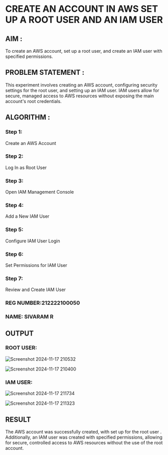  # CREATE AN  ACCOUNT IN AWS SET UP A ROOT USER AND AN IAM USER 

## AIM :
To create an AWS account, set up a root user, and create an IAM user with specified permissions.

## PROBLEM STATEMENT :
This experiment involves creating an AWS account, configuring security settings for the root user, and setting up an IAM user. IAM users allow for secure, managed access to AWS resources without exposing the main account's root credentials.

## ALGORITHM :

 ### Step 1:
 Create an AWS Account </br>
 ### Step 2:
 Log In as Root User </br>
 ### Step 3:
 Open IAM Management Console</br>
 ### Step 4:
 Add a New IAM User</br>
 ### Step 5:
 Configure IAM User Login</br>
 ### Step 6:
 Set Permissions for IAM User</br>
 ### Step 7:
 Review and Create IAM User</br>

### REG NUMBER:212222100050
### NAME: SIVARAM R

## OUTPUT

### ROOT USER:
![Screenshot 2024-11-17 210532](https://github.com/user-attachments/assets/9b05a3be-0d52-4b8b-bc67-bbb7a74e7b11)

![Screenshot 2024-11-17 210400](https://github.com/user-attachments/assets/2fa9810d-b0ab-41e2-bd3c-3dd574e5e8e7)

 ### IAM USER:
![Screenshot 2024-11-17 211734](https://github.com/user-attachments/assets/72a4a4e1-3dad-4a72-9102-8b52f33cf83c)

![Screenshot 2024-11-17 211323](https://github.com/user-attachments/assets/ce5bf444-2ecd-47f1-b68f-b5c5adc8e5d1)


## RESULT
The AWS account was successfully created, with set up for the root user . Additionally, an IAM user was created with specified permissions, allowing for secure, controlled access to AWS resources without the use of the root account. 

  


